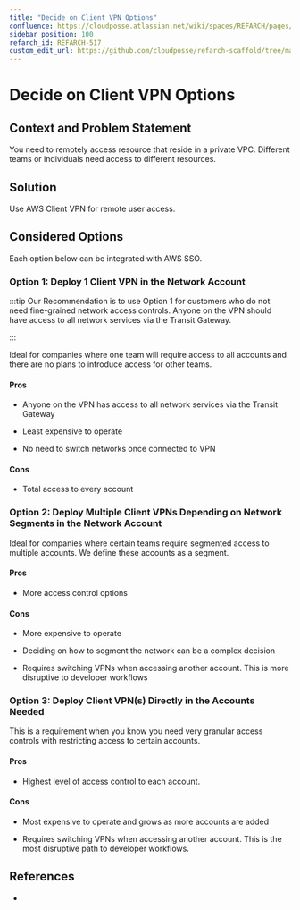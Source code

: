 ```yaml
---
title: "Decide on Client VPN Options"
confluence: https://cloudposse.atlassian.net/wiki/spaces/REFARCH/pages/1268711437/REFARCH-517+-+Decide+on+Client+VPN+Options
sidebar_position: 100
refarch_id: REFARCH-517
custom_edit_url: https://github.com/cloudposse/refarch-scaffold/tree/main/docs/docs/fundamentals/design-decisions/foundational-infrastructure/decide-on-client-vpn-options.md
---
```


# Decide on Client VPN Options

## Context and Problem Statement

You need to remotely access resource that reside in a private VPC. Different teams or individuals need access to different resources.

## Solution

Use AWS Client VPN for remote user access.

## Considered Options

Each option below can be integrated with AWS SSO.

### Option 1: Deploy 1 Client VPN in the Network Account

:::tip
Our Recommendation is to use Option 1 for customers who do not need fine-grained network access controls. Anyone on the VPN should have access to all network services via the Transit Gateway.

:::

Ideal for companies where one team will require access to all accounts and there are no plans to introduce access for other teams.

#### Pros

- Anyone on the VPN has access to all network services via the Transit Gateway

- Least expensive to operate

- No need to switch networks once connected to VPN

#### Cons

- Total access to every account

### Option 2: Deploy Multiple Client VPNs Depending on Network Segments in the Network Account

Ideal for companies where certain teams require segmented access to multiple accounts. We define these accounts as a segment.

#### Pros

- More access control options

#### Cons

- More expensive to operate

- Deciding on how to segment the network can be a complex decision

- Requires switching VPNs when accessing another account. This is more disruptive to developer workflows

### Option 3: Deploy Client VPN(s) Directly in the Accounts Needed

This is a requirement when you know you need very granular access controls with restricting access to certain accounts.

#### Pros

- Highest level of access control to each account.

#### Cons

- Most expensive to operate and grows as more accounts are added

- Requires switching VPNs when accessing another account. This is the most disruptive path to developer workflows.

## References

-


